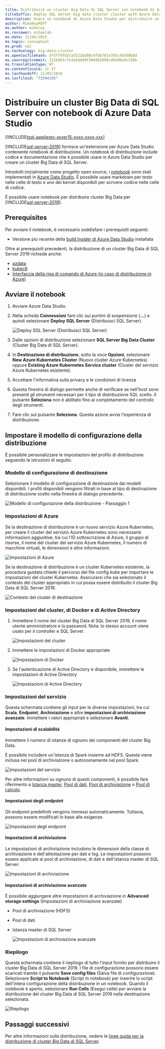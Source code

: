 ```yaml
---
title: Distribuire un cluster Big Data di SQL Server con notebook di Azure Data Studio
titleSuffix: Deploy SQL Server big data cluster cluster with Azure Data Studio notebooks
description: Usare un notebook di Azure Data Studio per distribuire un cluster Big Data.
author: MikeRayMSFT
ms.author: mikeray
ms.reviewer: mihaelab
ms.date: 11/04/2019
ms.topic: conceptual
ms.prod: sql
ms.technology: big-data-cluster
ms.openlocfilehash: dfdf7dfd2ca5521bd80c4fdbf81e7b5c45d58b8d
ms.sourcegitcommit: 312b961cfe3a540d8f304962909cd93d0a9c330b
ms.translationtype: HT
ms.contentlocale: it-IT
ms.lasthandoff: 11/05/2019
ms.locfileid: "73594195"
---
```

# <a name="deploy-sql-server-big-data-cluster-with-azure-data-studio-notebooks"></a>Distribuire un cluster Big Data di SQL Server con notebook di Azure Data Studio

[!INCLUDE[tsql-appliesto-ssver15-xxxx-xxxx-xxx](../includes/tsql-appliesto-ssver15-xxxx-xxxx-xxx.md)]

[!INCLUDE[sql-server-2019](../includes/sssqlv15-md.md)] fornisce un'estensione per Azure Data Studio contenente notebook di distribuzione. Un notebook di distribuzione include codice e documentazione che è possibile usare in Azure Data Studio per creare un cluster Big Data di SQL Server.

Introdotti inizialmente come progetto open source, i [notebook](notebooks-guidance.md) sono stati implementati in [Azure Data Studio](https://docs.microsoft.com/sql/azure-data-studio/download). È possibile usare markdown per testo nelle celle di testo e uno dei kernel disponibili per scrivere codice nelle celle di codice.

È possibile usare notebook per distribuire cluster Big Data per [!INCLUDE[sql-server-2019](../includes/sssqlv15-md.md)].

## <a name="prerequisites"></a>Prerequisites

Per avviare il notebook, è necessario soddisfare i prerequisiti seguenti:

* Versione più recente della [build Insider di Azure Data Studio](https://github.com/microsoft/azuredatastudio#try-out-the-latest-insiders-build-from-master) installata

Oltre ai prerequisiti precedenti, la distribuzione di un cluster Big Data di SQL Server 2019 richiede anche:

* [azdata](deploy-install-azdata.md)
* [kubectl](https://kubernetes.io/docs/tasks/tools/install-kubectl/#install-kubectl-binary-using-native-package-management)
* [Interfaccia della riga di comando di Azure (in caso di distribuzione in Azure)](https://docs.microsoft.com/cli/azure/install-azure-cli?view=azure-cli-latest)

## <a name="launch-the-notebook"></a>Avviare il notebook

1. Avviare Azure Data Studio.

2. Nella scheda **Connessioni** fare clic sui puntini di sospensione (**...**) e quindi selezionare **Deploy SQL Server** (Distribuisci SQL Server).

   ![Deploy SQL Server (Distribuisci SQL Server)](media/deploy-notebooks/deploy-notebooks.png)

3. Dalle opzioni di distribuzione selezionare **SQL Server Big Data Cluster** (Cluster Big Data di SQL Server).

4. In **Destinazione di distribuzione**, sotto la voce **Opzioni**, selezionare **New Azure Kubernetes Cluster** (Nuovo cluster Azure Kubernetes) oppure **Existing Azure Kubernetes Service cluster** (Cluster del servizio Azure Kubernetes esistente).

5. Accettare l'informativa sulla privacy e le condizioni di licenza

6. Questa finestra di dialogo permette anche di verificare se nell'host sono presenti gli strumenti necessari per il tipo di distribuzione SQL scelto. Il pulsante **Seleziona** non è abilitato fino al completamento del controllo degli strumenti.

7. Fare clic sul pulsante **Seleziona**. Questa azione avvia l'esperienza di distribuzione.

## <a name="set-deployment-configuration-template"></a>Impostare il modello di configurazione della distribuzione

È possibile personalizzare le impostazioni del profilo di distribuzione seguendo le istruzioni di seguito.

### <a name="target-configuration-template"></a>Modello di configurazione di destinazione

Selezionare il modello di configurazione di destinazione dai modelli disponibili. I profili disponibili vengono filtrati in base al tipo di destinazione di distribuzione scelto nella finestra di dialogo precedente.

   ![Modello di configurazione della distribuzione - Passaggio 1](media/deploy-notebooks/deployment-configuration-template.png)

### <a name="azure-settings"></a>Impostazioni di Azure

Se la destinazione di distribuzione è un nuovo servizio Azure Kubernetes, per creare il cluster del servizio Azure Kubernetes sono necessarie informazioni aggiuntive, tra cui l'ID sottoscrizione di Azure, il gruppo di risorse, il nome del cluster del servizio Azure Kubernetes, il numero di macchine virtuali, le dimensioni e altre informazioni.

   ![Impostazioni di Azure](media/deploy-notebooks/azure-settings.png)

Se la destinazione di distribuzione è un cluster Kubernetes esistente, la procedura guidata chiede il percorso del file config *kube* per importare le impostazioni del cluster Kubernetes. Assicurarsi che sia selezionato il contesto del cluster appropriato in cui possa essere distribuito il cluster Big Data di SQL Server 2019.

   ![Contesto del cluster di destinazione](media/deploy-notebooks/target-cluster-context.png)

### <a name="cluster-docker-and-ad-settings"></a>Impostazioni del cluster, di Docker e di Active Directory

1. Immettere il nome del cluster Big Data di SQL Server 2019, il nome utente amministratore e la password.
Nota: lo stesso account viene usato per il controller e SQL Server.

   ![Impostazioni del cluster](media/deploy-notebooks/cluster-settings.png)

2. Immettere le impostazioni di Docker appropriate

   ![Impostazioni di Docker](media/deploy-notebooks/docker-settings.png)

3. Se l'autenticazione di Active Directory è disponibile, immettere le impostazioni di Active Directory

   ![Impostazioni di Active Directory](media/deploy-notebooks/active-directory-settings.png)

### <a name="service-settings"></a>Impostazioni del servizio

Questa schermata contiene gli input per le diverse impostazioni, tra cui **Scala**, **Endpoint**, **Archiviazione** e altre **impostazioni di archiviazione avanzate**. Immettere i valori appropriati e selezionare **Avanti**.

#### <a name="scale-settings"></a>Impostazioni di scalabilità

Immettere il numero di istanze di ognuno dei componenti del cluster Big Data.

È possibile includere un'istanza di Spark insieme ad HDFS. Questa viene inclusa nel pool di archiviazione o autonomamente nel pool Spark.

   ![Impostazioni del servizio](media/deploy-notebooks/service-settings.png)

Per altre informazioni su ognuno di questi componenti, è possibile fare riferimento a [Istanza master](concept-master-instance.md), [Pool di dati](concept-data-pool.md), [Pool di archiviazione](concept-storage-pool.md) o [Pool di calcolo](concept-compute-pool.md).

#### <a name="endpoint-settings"></a>Impostazioni degli endpoint

Gli endpoint predefiniti vengono immessi automaticamente. Tuttavia, possono essere modificati in base alle esigenze.

   ![Impostazioni degli endpoint](media/deploy-notebooks/endpoint-settings.png)

#### <a name="storage-settings"></a>Impostazioni di archiviazione

Le impostazioni di archiviazione includono le dimensioni della classe di archiviazione e dell'attestazione per dati e log. Le impostazioni possono essere applicate ai pool di archiviazione, di dati e dell'istanza master di SQL Server.

   ![Impostazioni di archiviazione](media/deploy-notebooks/storage-settings.png)

#### <a name="advanced-storage-settings"></a>Impostazioni di archiviazione avanzate

È possibile aggiungere altre impostazioni di archiviazione in **Advanced storage settings** (Impostazioni di archiviazione avanzate)

* Pool di archiviazione (HDFS)
* Pool di dati
* Istanza master di SQL Server

   ![Impostazioni di archiviazione avanzate](media/deploy-notebooks/advanced-storage-settings.png)

### <a name="summary"></a>Riepilogo

Questa schermata contiene il riepilogo di tutto l'input fornito per distribuire il cluster Big Data di SQL Server 2019. I file di configurazione possono essere scaricati tramite il pulsante **Save config files** (Salva file di configurazione). Selezionare **Script to Notebook** (Script in notebook) per inserire lo script dell'intera configurazione della distribuzione in un notebook. Quando il notebook è aperto, selezionare **Run Cells** (Esegui celle) per avviare la distribuzione del cluster Big Data di SQL Server 2019 nella destinazione selezionata.

   ![Riepilogo](media/deploy-notebooks/deploy-sql-server-big-data-cluster-on-a-new-AKS-cluster.png)

## <a name="next-steps"></a>Passaggi successivi

Per altre informazioni sulla distribuzione, vedere le [linee guida per la distribuzione di cluster Big Data di SQL Server](deployment-guidance.md).
